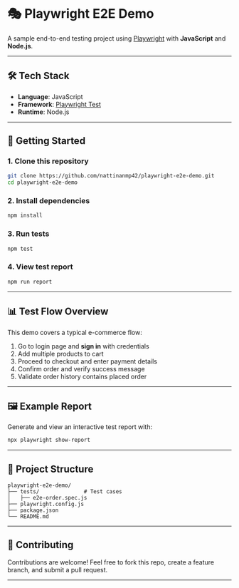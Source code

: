 # 🎭 Playwright E2E Demo  

A sample end-to-end testing project using [Playwright](https://playwright.dev/) with **JavaScript** and **Node.js**.  

---

## 🛠️ Tech Stack  

- **Language**: JavaScript  
- **Framework**: [Playwright Test](https://playwright.dev/docs/test-intro)  
- **Runtime**: Node.js  

---

## 🚀 Getting Started  

### 1. Clone this repository  
```bash
git clone https://github.com/nattinanmp42/playwright-e2e-demo.git
cd playwright-e2e-demo
```

### 2. Install dependencies  
```bash
npm install
```

### 3. Run tests  
```bash
npm test
```

### 4. View test report  
```bash
npm run report
```

---

## 📊 Test Flow Overview  

This demo covers a typical e-commerce flow:  

1. Go to login page and **sign in** with credentials  
2. Add multiple products to cart  
3. Proceed to checkout and enter payment details  
4. Confirm order and verify success message  
5. Validate order history contains placed order  

---

## 🖼️ Example Report  

Generate and view an interactive test report with:  

```bash
npx playwright show-report
```

---

## 📌 Project Structure  

```
playwright-e2e-demo/
├── tests/              # Test cases
│   ├── e2e-order.spec.js
├── playwright.config.js
├── package.json
└── README.md
```

---

## 🤝 Contributing  

Contributions are welcome! Feel free to fork this repo, create a feature branch, and submit a pull request.  

---
